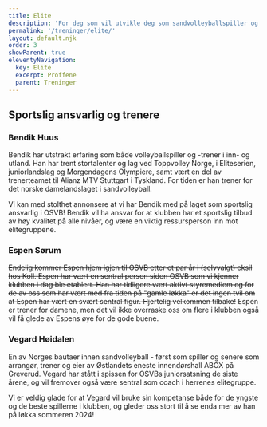 ```yaml
---
title: Elite
description: 'For deg som vil utvikle deg som sandvolleyballspiller og være en del av et sterkt satsingsmiljø'
permalink: '/treninger/elite/'
layout: default.njk
order: 3
showParent: true
eleventyNavigation:
  key: Elite
  excerpt: Proffene
  parent: Treninger
---
```


## Sportslig ansvarlig og trenere

### Bendik Huus

Bendik har utstrakt erfaring som både volleyballspiller og -trener i inn- og utland. Han har trent stortalenter og lag ved Toppvolley Norge, i Eliteserien, juniorlandslag og Morgendagens Olympiere, samt vært en del av trenerteamet til Alianz MTV Stuttgart i Tyskland. For tiden er han trener for det norske damelandslaget i sandvolleyball.

Vi kan med stolthet annonsere at vi har Bendik med på laget som sportslig ansvarlig i OSVB! Bendik vil ha ansvar for at klubben har et sportslig tilbud av høy kvalitet på alle nivåer, og være en viktig ressursperson inn mot elitegruppene.

### Espen Sørum
~~Endelig kommer Espen hjem igjen til OSVB etter et par år i (selvvalgt) eksil hos Koll. Espen har vært en sentral person siden OSVB som vi kjenner klubben i dag ble etablert. Han har tidligere vært aktivt styremedlem og for de av oss som har vært med fra tiden på "gamle løkka" er det ingen tvil om at Espen har vært en svært sentral figur. Hjertelig velkommen tilbake!~~ Espen er trener for damene, men det vil ikke overraske oss om flere i klubben også vil få glede av Espens øye for de gode buene.

### Vegard Høidalen
En av Norges bautaer innen sandvolleyball - først som spiller og senere som arrangør, trener og eier av Østlandets eneste innendørshall ABOX på Greverud. Vegard har stått i spissen for OSVBs juniorsatsning de siste årene, og vil fremover også være sentral som coach i herrenes elitegruppe. 

Vi er veldig glade for at Vegard vil bruke sin kompetanse både for de yngste og de beste spillerne i klubben, og gleder oss stort til å se enda mer av han på løkka sommeren 2024!